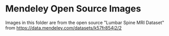 # Mendeley Open Source Images

Images in this folder are from the open source "Lumbar Spine MRI Dataset" from https://data.mendeley.com/datasets/k57fr854j2/2
